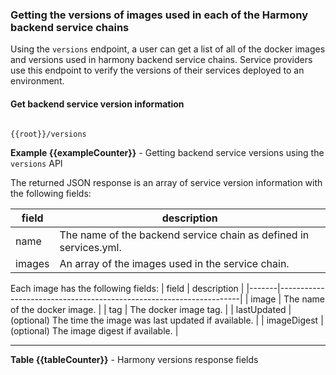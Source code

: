 ### <a name="versions-details"></a> Getting the versions of images used in each of the Harmony backend service chains

Using the `versions` endpoint, a user can get a list of all of the docker images and versions used in harmony backend service chains. Service providers use this endpoint to verify the versions of their services deployed to an environment.

#### Get backend service version information

```

{{root}}/versions

```
**Example {{exampleCounter}}** - Getting backend service versions using the `versions` API

The returned JSON response is an array of service version information with the following fields:

| field | description                                                      |
|-------|------------------------------------------------------------------|
| name | The name of the backend service chain as defined in services.yml. |
| images | An array of the images used in the service chain.               |

Each image has the following fields:
| field | description                                                        |
|-------|--------------------------------------------------------------------|
| image | The name of the docker image.                                      |
| tag | The docker image tag.                                                |
| lastUpdated | (optional) The time the image was last updated if available. |
| imageDigest | (optional) The image digest if available.                    |

---
**Table {{tableCounter}}** - Harmony versions response fields